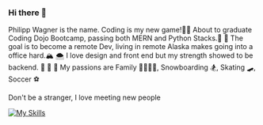 ### Hi there 👋

Philipp Wagner is the name. Coding is my new game!👨‍💻
About to graduate Coding Dojo Bootcamp, passing both MERN and Python Stacks.🐍 🫠
The goal is to become a remote Dev, living in remote Alaska makes going into a office hard.🏔 🌨
I love design and front end but my strength showed to be backend. 🙈 🙉 🙊
My passions are Family 👨‍👩‍👧‍👦, Snowboarding 🏂, Skating 🛹, Soccer ⚽

Don't be a stranger, I love meeting new people

[![My Skills](https://skillicons.dev/icons?i=js,html,css,bootstrap,discord,express,figma,flask,github,linkedin,mongodb,mysql,nodejs,postman,py,react,vscode)](https://skillicons.dev)
